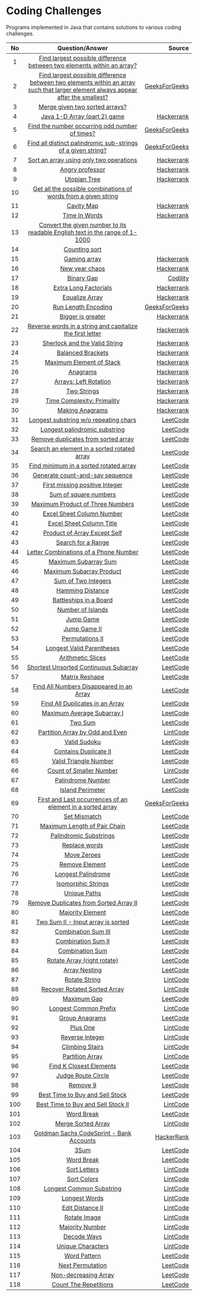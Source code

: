 # Coding Challenges
Programs implemented in Java that contains solutions to various coding challenges.

|No | Question/Answer  | Source  |
|:-:|:-------------:   | -----:  |
| 1 | [Find largest possible difference between two elements within an array?](../master/Challenges/src/Solution.java#L68) |  |
| 2 | [Find largest possible difference between two elements within an array such that larger element always appear after the smallest?](../master/Challenges/src/Solution.java#L88)  | [GeeksForGeeks](http://www.geeksforgeeks.org/maximum-difference-between-two-elements/) |
| 3 | [Merge given two sorted arrays?](../master/Challenges/src/Solution.java#L107) |
| 4 | [Java 1-D Array (part 2) game](../master/Challenges/src/Solution.java#L158) | [Hackerrank](https://www.hackerrank.com/challenges/java-1d-array) |
| 5 | [Find the number occurring odd number of times?](../master/Challenges/src/Solution.java#L181) | [GeeksForGeeks](http://www.geeksforgeeks.org/find-the-number-occurring-odd-number-of-times/) |
| 6 | [Find all distinct palindromic sub-strings of a given string?](../master/Challenges/src/Solution.java#L201) | [GeeksForGeeks](http://www.geeksforgeeks.org/find-number-distinct-palindromic-sub-strings-given-string/)
| 7 | [Sort an array using only two operations](../master/Challenges/src/Solution.java#L252) | [Hackerrank](https://www.hackerrank.com/challenges/almost-sorted) |
| 8 | [Angry professor](../master/Challenges/src/Solution.java#L315) |[Hackerrank](https://www.hackerrank.com/challenges/angry-professor)|
| 9 | [Utopian Tree](../master/Challenges/src/Solution.java#L340) | [Hackerrank](https://www.hackerrank.com/challenges/utopian-tree)|
| 10 | [Get all the possible combinations of words from a given string](../master/Challenges/src/Solution.java#L367) |
| 11 | [Cavity Map](../master/Challenges/src/Solution.java#L410) | [Hackerrank](https://www.hackerrank.com/challenges/cavity-map) |
| 12 | [Time In Words](../master/Challenges/src/Solution.java#L470) | [Hackerrank](https://www.hackerrank.com/challenges/the-time-in-words) |
| 13 | [Convert the given number to its readable English text in the range of 1-1000](../master/Challenges/src/Solution.java#L533) |
| 14 | [Counting sort](../master/Challenges/src/Solution.java#L584) |
| 15 | [Gaming array](../master/Challenges/src/Solution.java#L628) | [Hackerrank](https://www.hackerrank.com/challenges/an-interesting-game-1) |
| 16 | [New year chaos](../master/Challenges/src/Solution.java#L667) | [Hackerrank](https://www.hackerrank.com/challenges/new-year-chaos) |
| 17 | [Binary Gap](../master/Challenges/src/Solution.java#L733) | [Codility](https://codility.com/programmers/lxessons/1-iterations/binary_gap/) |
| 18 | [Extra Long Factorials](../master/Challenges/src/Solution.java#L756) | [Hackerrank](https://www.hackerrank.com/challenges/extra-long-factorials) |
| 19 | [Equalize Array](../master/Challenges/src/Solution.java#L773) | [Hackerrank](https://www.hackerrank.com/challenges/equality-in-a-array) |
| 20 | [Run Length Encoding](../master/Challenges/src/Solution.java#L803) |[GeeksForGeeks](http://practice.geeksforgeeks.org/problems/run-length-encoding/1) |
| 21 | [Bigger is greater](../master/Challenges/src/Solution.java#L837) |[Hackerrank](https://www.hackerrank.com/challenges/bigger-is-greater) |
| 22 | [Reverse words in a string and capitalize the first letter](../master/Challenges/src/Solution.java#L893) | [Hackerrank](https://www.hackerrank.com/contests/codejam/challenges/reverse-words)|
| 23 | [Sherlock and the Valid String](../master/Challenges/src/Solution.java#L950) | [Hackerrank](https://www.hackerrank.com/challenges/sherlock-and-valid-string)  |
| 24 | [Balanced Brackets](../master/Challenges/src/Solution.java#L991) |[Hackerrank](https://www.hackerrank.com/challenges/balanced-brackets) |
| 25 | [Maximum Element of Stack](../master/Challenges/src/Solution.java#L1037) | [Hackerrank](https://www.hackerrank.com/challenges/maximum-element) |
| 26 | [Anagrams](../master/Challenges/src/Solution.java#L1086) |[Hackerrank](https://www.hackerrank.com/challenges/anagram) |
| 27 | [Arrays: Left Rotation](../master/Challenges/src/Solution.java#L1128) | [Hackerrank](https://www.hackerrank.com/challenges/ctci-array-left-rotation)
| 28 | [Two Strings](../master/Challenges/src/Solution.java#L1158) | [Hackerrank](https://www.hackerrank.com/challenges/two-strings)
| 29 | [Time Complexity: Primality](../master/Challenges/src/Solution.java#L1191) | [Hackerrank](https://www.hackerrank.com/challenges/ctci-big-o)
| 30 | [Making Anagrams](../master/Challenges/src/Solution.java#L1211) |[Hackerrank](https://www.hackerrank.com/challenges/making-anagrams)
| 31 | [Longest substring w/o repeating chars](../master/Challenges/src/Solution.java#L1235) | [LeetCode](https://leetcode.com/problems/longest-substring-without-repeating-characters)
| 32 | [Longest palindromic substring](../master/Challenges/src/Solution.java#L1265) |[LeetCode](https://leetcode.com/problems/longest-palindromic-substring)
| 33 | [Remove duplicates from sorted array](../master/Challenges/src/Solution.java#L1327) | [LeetCode](https://leetcode.com/problems/remove-duplicates-from-sorted-array)
| 34 | [Search an element in a sorted rotated array](../master/Challenges/src/Solution.java#L1347) | [LeetCode](https://leetcode.com/problems/search-in-rotated-sorted-array)
| 35 | [Find minimum in a sorted rotated array](../master/Challenges/src/Solution.java#L1377) | [LeetCode](https://leetcode.com/problems/find-minimum-in-rotated-sorted-array)
| 36 | [Generate count-and-say sequence](../master/Challenges/src/Solution.java#L1414) | [LeetCode](https://leetcode.com/problems/count-and-say)
| 37 | [First missing positive Integer](../master/Challenges/src/Solution.java#L1451) | [LeetCode](https://leetcode.com/problems/first-missing-positive/)
| 38 | [Sum of square numbers](../master/Challenges/src/Solution.java#L1488) | [LeetCode](https://leetcode.com/problems/sum-of-square-numbers/)
| 39 | [Maximum Product of Three Numbers](../master/Challenges/src/Solution.java#L1537) | [LeetCode](https://leetcode.com/problems/maximum-product-of-three-numbers/)
| 40 | [Excel Sheet Column Number](../master/Challenges/src/Solution.java#L1559) | [LeetCode](https://leetcode.com/problems/excel-sheet-column-number/)
| 41 | [Excel Sheet Column Title](../master/Challenges/src/Solution.java#L1577) | [LeetCode](https://leetcode.com/problems/excel-sheet-column-title/)
| 42 | [Product of Array Except Self](../master/Challenges/src/Solution.java#L1600) | [LeetCode](https://leetcode.com/problems/product-of-array-except-self/)
| 43 | [Search for a Range](../master/Challenges/src/Solution.java#L1629) | [LeetCode](https://leetcode.com/problems/search-for-a-range/)
| 44 | [Letter Combinations of a Phone Number](../master/Challenges/src/Solution.java#L1672) | [LeetCode](https://leetcode.com/problems/letter-combinations-of-a-phone-number/)
| 45 | [Maximum Subarray Sum](../master/Challenges/src/Solution.java#L1710) | [LeetCode](https://leetcode.com/problems/maximum-subarray/)
| 46 | [Maximum Subarray Product](../master/Challenges/src/Solution.java#L1730) | [LeetCode](https://leetcode.com/problems/maximum-product-subarray/)
| 47 | [Sum of Two Integers](../master/Challenges/src/Solution.java#L1758) | [LeetCode](https://leetcode.com/problems/sum-of-two-integers/)
| 48 | [Hamming Distance](../master/Challenges/src/Solution.java#L1786) | [LeetCode](https://leetcode.com/problems/hamming-distance/)
| 49 | [Battleships in a Board](../master/Challenges/src/Solution.java#L1815) | [LeetCode](https://leetcode.com/problems/battleships-in-a-board/)
| 50 | [Number of Islands](../master/Challenges/src/Solution.java#L1856) | [LeetCode](https://leetcode.com/problems/number-of-islands/)
| 51 | [Jump Game](../master/Challenges/src/Solution.java#L1903) | [LeetCode](https://leetcode.com/problems/jump-game/)
| 52 | [Jump Game II](../master/Challenges/src/Solution.java#L1937) | [LeetCode](https://leetcode.com/problems/jump-game-ii/)
| 53 | [Permutations II](../master/Challenges/src/Solution.java#L1967) | [LeetCode](https://leetcode.com/problems/permutations-ii/)
| 54 | [Longest Valid Parentheses](../master/Challenges/src/Solution.java#L2004) | [LeetCode](https://leetcode.com/problems/longest-valid-parentheses/)
| 55 | [Arithmetic Slices](../master/Challenges/src/Solution.java#L2050) |[LeetCode](https://leetcode.com/problems/arithmetic-slices/)
| 56 | [Shortest Unsorted Continuous Subarray](../master/Challenges/src/Solution.java#L2077) | [LeetCode](https://leetcode.com/problems/shortest-unsorted-continuous-subarray/)
| 57 | [Matrix Reshape](../master/Challenges/src/Solution.java#L2125) | [LeetCode](https://leetcode.com/problems/reshape-the-matrix/)
| 58 | [Find All Numbers Disappeared in an Array](../master/Challenges/src/Solution.java#L2159) | [LeetCode](https://leetcode.com/problems/find-all-numbers-disappeared-in-an-array/)
| 59 | [Find All Duplicates in an Array](../master/Challenges/src/Solution.java#L2201) | [LeetCode](https://leetcode.com/problems/find-all-duplicates-in-an-array/)
| 60 | [Maximum Average Subarray I](../master/Challenges/src/Solution.java#L2257) | [LeetCode](https://leetcode.com/problems/maximum-average-subarray-i/)
| 61 | [Two Sum](../master/Challenges/src/Solution.java#L2287) | [LeetCode](https://leetcode.com/problems/two-sum/)
| 62 | [Partition Array by Odd and Even](../master/Challenges/src/Solution.java#L2313) | [LintCode](http://www.lintcode.com/en/problem/partition-array-by-odd-and-even/)
| 63 | [Valid Sudoku](../master/Challenges/src/Solution.java#L2345) | [LeetCode](https://leetcode.com/problems/valid-sudoku/)
| 64 | [Contains Duplicate II](../master/Challenges/src/Solution.java#L2370) | [LeetCode](https://leetcode.com/problems/contains-duplicate-ii/)
| 65 | [Valid Triangle Number](../master/Challenges/src/Solution.java#L2404) | [LeetCode](https://leetcode.com/problems/valid-triangle-number/)
| 66 | [Count of Smaller Number](../master/Challenges/src/Solution.java#L2437) | [LintCode](http://www.lintcode.com/en/problem/count-of-smaller-number/)
| 67 | [Palindrome Number](../master/Challenges/src/Solution.java#L2470) | [LeetCode](https://leetcode.com/problems/palindrome-number/)
| 68 | [Island Perimeter](../master/Challenges/src/Solution.java#L2504) | [LeetCode](https://leetcode.com/problems/island-perimeter/)
| 69 | [First and Last occurrences of an element in a sorted array](../master/Challenges/src/Solution.java#L2545) | [GeeksForGeeks](http://www.geeksforgeeks.org/find-first-last-occurrences-element-sorted-array/)
| 70 | [Set Mismatch](../master/Challenges/src/Solution.java#L2587) | [LeetCode](https://leetcode.com/problems/set-mismatch/)
| 71 | [Maximum Length of Pair Chain](../master/Challenges/src/Solution.java#L2623) | [LeetCode](https://leetcode.com/problems/maximum-length-of-pair-chain/)
| 72 | [Palindromic Substrings](../master/Challenges/src/Solution.java#L2675) | [LeetCode](https://leetcode.com/problems/palindromic-substrings/)
| 73 | [Replace words](../master/Challenges/src/Solution.java#L2720) | [LeetCode](https://leetcode.com/problems/replace-words/)
| 74 | [Move Zeroes](../master/Challenges/src/Solution.java#L2753) | [LeetCode](https://leetcode.com/problems/move-zeroes/)
| 75 | [Remove Element](../master/Challenges/src/Solution.java#L2786) | [LeetCode](https://leetcode.com/problems/remove-element/)
| 76 | [Longest Palindrome](../master/Challenges/src/Solution.java#L2811) | [LeetCode](https://leetcode.com/problems/longest-palindrome/)
| 77 | [Isomorphic Strings](../master/Challenges/src/Solution.java#L2853) | [LeetCode](https://leetcode.com/problems/isomorphic-strings/)
| 78 | [Unique Paths](../master/Challenges/src/Solution.java#L2884) | [LeetCode](https://leetcode.com/problems/unique-paths/)
| 79 | [Remove Duplicates from Sorted Array II](../master/Challenges/src/Solution.java#L2908) |[LeetCode](https://leetcode.com/problems/remove-duplicates-from-sorted-array-ii/)
| 80 | [Majority Element](../master/Challenges/src/Solution.java#L2938) | [LeetCode](https://leetcode.com/problems/majority-element/)
| 81 | [Two Sum II - Input array is sorted](../master/Challenges/src/Solution.java#L2974) | [LeetCode](https://leetcode.com/problems/two-sum-ii-input-array-is-sorted/)
| 82 | [Combination Sum III](../master/Challenges/src/Solution.java#L3008) | [LeetCode](https://leetcode.com/problems/combination-sum-iii/)
| 83 | [Combination Sum II](../master/Challenges/src/Solution.java#L3053) | [LeetCode](https://leetcode.com/problems/combination-sum-ii/)
| 84 | [Combination Sum](../master/Challenges/src/Solution.java#L3099) | [LeetCode](https://leetcode.com/problems/combination-sum/)
| 85 | [Rotate Array (right rotate)](../master/Challenges/src/Solution.java#L3135) | [LeetCode](https://leetcode.com/problems/rotate-array/)
| 86 | [Array Nesting](../master/Challenges/src/Solution.java#L3180) | [LeetCode](https://leetcode.com/problems/array-nesting/)
| 87 | [Rotate String](../master/Challenges/src/Solution.java#L3213) | [LintCode](http://www.lintcode.com/en/problem/rotate-string/)
| 88 | [Recover Rotated Sorted Array](../master/Challenges/src/Solution.java#L3243) | [LintCode](http://www.lintcode.com/en/problem/recover-rotated-sorted-array/)
| 89 | [Maximum Gap](../master/Challenges/src/Solution.java#L3273) | [LeetCode](https://leetcode.com/problems/maximum-gap/)
| 90 | [Longest Common Prefix](../master/Challenges/src/Solution.java#L3356) | [LintCode](http://www.lintcode.com/en/problem/longest-common-prefix/)
| 91 | [Group Anagrams](../master/Challenges/src/Solution.java#L3410) | [LeetCode](https://leetcode.com/problems/group-anagrams/description/)
| 92 | [Plus One](../master/Challenges/src/Solution.java#L3452) | [LintCode](http://www.lintcode.com/en/problem/plus-one/)
| 93 | [Reverse Integer](../master/Challenges/src/Solution.java#L3482) | [LintCode](http://www.lintcode.com/en/problem/plus-one/)
| 94 | [Climbing Stairs](../master/Challenges/src/Solution.java#L3506) | [LintCode](http://www.lintcode.com/en/problem/climbing-stairs/)
| 95 | [Partition Array](../master/Challenges/src/Solution.java#L3545) | [LintCode](http://www.lintcode.com/en/problem/partition-array/)
| 96 | [Find K Closest Elements](../master/Challenges/src/Solution.java#L3584) | [LeetCode](https://leetcode.com/problems/find-k-closest-elements/)
| 97 | [Judge Route Circle](../master/Challenges/src/Solution.java#L3714) | [LeetCode](https://leetcode.com/problems/judge-route-circle/)
| 98 | [Remove 9](../master/Challenges/src/Solution.java#L3748) | [LeetCode](https://leetcode.com/problems/remove-9/)
| 99 | [Best Time to Buy and Sell Stock](../master/Challenges/src/Solution.java#L3784) | [LeetCode](https://leetcode.com/problems/best-time-to-buy-and-sell-stock/)
| 100 | [Best Time to Buy and Sell Stock II](../master/Challenges/src/Solution.java#L3816) | [LintCode](http://www.lintcode.com/en/problem/best-time-to-buy-and-sell-stock-ii/)
| 101 | [Word Break](../master/Challenges/src/Solution.java#L3842) | [LeetCode](https://leetcode.com/problems/word-break/description/)
| 102 | [Merge Sorted Array](../master/Challenges/src/Solution.java#L3885) | [LintCode](http://www.lintcode.com/en/problem/merge-sorted-array/)
| 103 | [Goldman Sachs CodeSprint - Bank Accounts](../master/Challenges/src/Solution.java#L3961) | [HackerRank](https://www.hackerrank.com/contests/gs-codesprint/challenges/bank-accounts/problem)
| 104 | [3Sum](../master/Challenges/src/Solution.java#L3986) | [LeetCode](https://leetcode.com/problems/3sum/)
| 105 | [Word Break](../master/Challenges/src/Solution.java#L4039) | [LeetCode](https://leetcode.com/problems/3sum-closest/)
| 106 | [Sort Letters](../master/Challenges/src/Solution.java#L4072) | [LintCode](http://www.lintcode.com/en/problem/sort-letters-by-case/)
| 107 | [Sort Colors](../master/Challenges/src/Solution.java#L4101) | [LintCode](http://www.lintcode.com/en/problem/sort-colors/)
| 108 | [Longest Common Substring](../master/Challenges/src/Solution.java#L4126) | [LintCode](http://www.lintcode.com/en/problem/longest-common-substring/)
| 109 | [Longest Words](../master/Challenges/src/Solution.java#L4162) | [LintCode](http://www.lintcode.com/en/problem/longest-words/)
| 110 | [Edit Distance II](../master/Challenges/src/Solution.java#L4196) | [LintCode](http://www.lintcode.com/en/problem/edit-distance-ii/)
| 111 | [Rotate Image](../master/Challenges/src/Solution.java#L4242) | [LintCode](http://www.lintcode.com/en/problem/rotate-image/)
| 112 | [Majority Number](../master/Challenges/src/Solution.java#L4310) | [LintCode](http://www.lintcode.com/en/problem/majority-number-ii/)
| 113 | [Decode Ways](../master/Challenges/src/Solution.java#L4370) | [LintCode](http://www.lintcode.com/en/problem/decode-ways/)
| 114 | [Unique Characters](../master/Challenges/src/Solution.java#L4404) | [LintCode](http://www.lintcode.com/en/problem/unique-characters/)
| 115 | [Word Pattern](../master/Challenges/src/Solution.java#L4441) | [LeetCode](https://leetcode.com/problems/word-pattern/)
| 116 | [Next Permutation](../master/Challenges/src/Solution.java#L4482) | [LeetCode](https://leetcode.com/problems/next-permutation/)
| 117 | [Non-decreasing Array](../master/Challenges/src/Solution.java#L4557) | [LeetCode](https://leetcode.com/problems/non-decreasing-array/)
| 118 | [Count The Repetitions](../master/Challenges/src/Solution.java#L4600) | [LeetCode](https://leetcode.com/problems/count-the-repetitions/)
